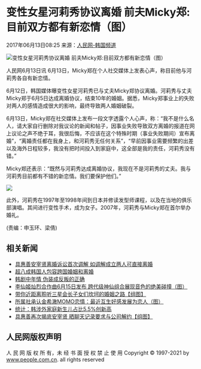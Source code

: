 # 变性女星河莉秀协议离婚 前夫Micky郑:目前双方都有新恋情（图）

2017年06月13日08:25  来源：[人民网-韩国频道](http://korea.people.com.cn/)

![变性女星河莉秀协议离婚 前夫Micky郑:目前双方都有新恋情（图）](/NMediaFile/2017/0613/MAIN201706130825000442376479847.jpg)

人民网6月13日讯 6月13日，Micky郑在个人社交媒体上发表心声，称目前他与河莉秀各自有新恋情。

6月12日，韩国媒体曝变性女星河莉秀已与丈夫Micky郑协议离婚。河莉秀与丈夫Micky郑于6月5日达成离婚协议，结束10年的婚姻。据悉，Micky郑事业上的失败对两人的感情造成很大的影响，最终导致两人婚姻破裂。

6月13日，Micky郑在社交媒体上发布一段文字透露个人心声，称：“我不是什么名人，请大家自行删除对我议论的新闻和帖子，因事业失败导致双方离婚的报道在网上议论之声不绝于耳，我很后悔，不应该在这个特殊时期（事业失败期间）宣布离婚”，“离婚责任都在我身上，和河莉秀无任何关系”，“早前因事业需要频繁的出差以及海外日程较多，我没有把时间投入到家庭中，这全部是我的责任，河莉秀没有错。”

Micky郑还表示：“既然与河莉秀达成离婚协议，我现在不是河莉秀的丈夫。我与河莉秀目前都有不错的新恋情。我们要保护他们。”

![](/NMediaFile/2017/0613/MAIN201706130847000302974441531.jpg)

此外，河莉秀在1997年至1998年间到日本并修读发型师课程，以及在当地的俱乐部演唱。其间进行变性手术，成为女子。2007年，河莉秀与Micky郑在首尔举办婚礼。

(责编：申玉环、梁倩)

## 相关新闻

- [具惠善安宰贤离婚诉讼首次调解 如调解成立两人可直接离婚](http://korea.people.com.cn/n1/2020/0715/c407920-31784994.html)
- [超八成韩国人包容跨国婚姻和离婚](http://korea.people.com.cn/n1/2020/0706/c407864-31772737.html)
- [韩剧中年情 伪装成反叛的正确](http://korea.people.com.cn/n1/2020/0608/c407921-31738701.html)
- [李仙姬灿烈合作曲6月15日发布 跨代级神仙组合展现音色的绝美碰撞（图）](http://korea.people.com.cn/n1/2020/0603/c407920-31734165.html)
- [带你近距离聆听三星会长子女们坎坷的婚姻之路【组图】](http://korea.people.com.cn/n1/2020/0214/c407864-31587516.html)
- [所属社承认金希澈MOMO恋情：最近互生好感发展为恋人（图）](http://korea.people.com.cn/n1/2020/0102/c407920-31531952.html)
- [统计：韩涉外家庭新生儿占比5.5%创新高](http://korea.people.com.cn/n1/2019/1107/c407864-31442350.html)
- [具惠善再次揭底安宰贤 晒聊天记录要求与公司解约【组图】](http://korea.people.com.cn/n1/2019/1008/c407920-31387543.html)

## 人民网版权声明

人 民 网 版 权 所 有，未 经 书 面 授 权 禁 止 使 用 Copyright © 1997-2021 by www.people.com.cn. all rights reserved